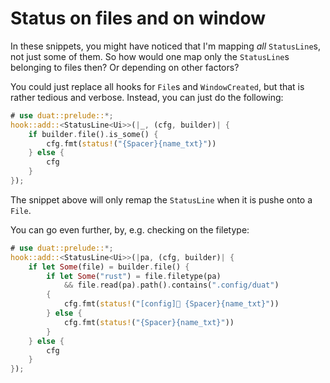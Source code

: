 # Status on files and on window

In these snippets, you might have noticed that I'm mapping _all_ `StatusLine`s, 
not just some of them. So how would one map only the `StatusLine`s belonging to 
files then? Or depending on other factors?

You could just replace all hooks for `File`s and `WindowCreated`, but that is 
rather tedious and verbose. Instead, you can just do the following:

```rust
# use duat::prelude::*;
hook::add::<StatusLine<Ui>>(|_, (cfg, builder)| {
    if builder.file().is_some() {
        cfg.fmt(status!("{Spacer}{name_txt}"))
    } else {
        cfg
    }
});
```

The snippet above will only remap the `StatusLine` when it is pushe onto a 
`File`.

You can go even further, by, e.g. checking on the filetype:

```rust
# use duat::prelude::*;
hook::add::<StatusLine<Ui>>(|pa, (cfg, builder)| {
    if let Some(file) = builder.file() {
        if let Some("rust") = file.filetype(pa)
            && file.read(pa).path().contains(".config/duat")
        {
            cfg.fmt(status!("[config] {Spacer}{name_txt}"))
        } else {
            cfg.fmt(status!("{Spacer}{name_txt}"))
        }
    } else {
        cfg
    }
});
```
